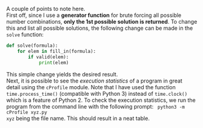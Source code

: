 A couple of points to note here.\
First off, since I use a **generator function** for brute forcing all possible number combinations, **only the 1st possible
solution is returned**. To change this and list all possible solutions, the following change can be made in the ```solve``` function:
```python
def solve(formula):
    for elem in fill_in(formula):
        if valid(elem):
            print(elem)
```
This simple change yields the desired result.\
Next, it is possible to see the *execution statistics* of a program in great detail using the ```cProfile``` module. Note that I have used the function 
```time.process_time()``` (compatible with Python 3) instead of ```time.clock()``` which is a feature of Python 2. To check the execution statistics, we run
the program from the command line with the following prompt\:
``` python3 -m cProfile xyz.py```\
```xyz``` being the file name. This should result in a neat table.
